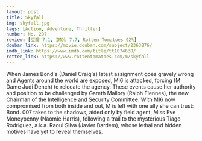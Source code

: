 ```yaml
---
layout: post 
title: Skyfall
img: skyfall.jpg
tags: [Action, Adventure, Thriller]
number: No. 297
review: [豆瓣 7.1, IMDb 7.7, Rotten Tomatoes 92%]
douban_link: https://movie.douban.com/subject/2363876/
imdb_link: https://www.imdb.com/title/tt1074638/
rotten_link: https://www.rottentomatoes.com/m/skyfall
---
```


When James Bond's (Daniel Craig's) latest assignment goes gravely wrong and Agents around the world are exposed, MI6 is attacked, forcing (M Dame Judi Dench) to relocate the agency. These events cause her authority and position to be challenged by Gareth Mallory (Ralph Fiennes), the new Chairman of the Intelligence and Security Committee. With MI6 now compromised from both inside and out, M is left with one ally she can trust: Bond. 007 takes to the shadows, aided only by field agent, Miss Eve Moneypenny (Naomie Harris), following a trail to the mysterious Tiago Rodriguez, a.k.a. Raoul Silva (Javier Bardem), whose lethal and hidden motives have yet to reveal themselves.
